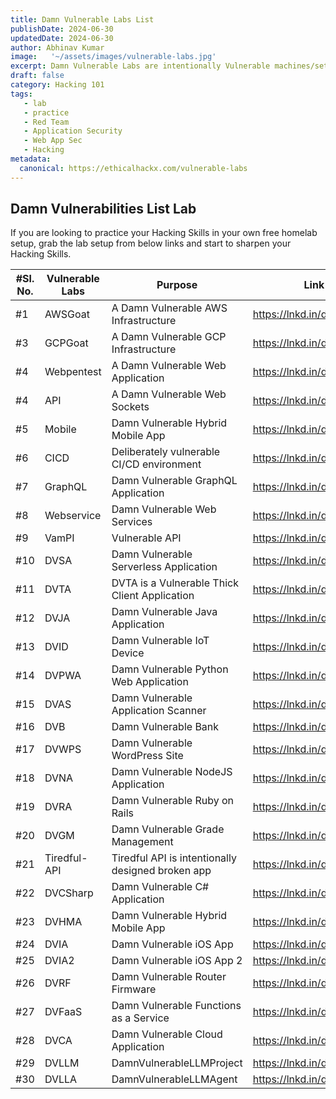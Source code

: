 ```yaml
---
title: Damn Vulnerable Labs List
publishDate: 2024-06-30
updatedDate: 2024-06-30
author: Abhinav Kumar
image:   '~/assets/images/vulnerable-labs.jpg'
excerpt: Damn Vulnerable Labs are intentionally Vulnerable machines/setup for you to exploit and learn .
draft: false
category: Hacking 101
tags: 
   - lab
   - practice
   - Red Team
   - Application Security
   - Web App Sec
   - Hacking
metadata:
  canonical: https://ethicalhackx.com/vulnerable-labs
---
```


## Damn Vulnerabilities List Lab

If you are looking to practice your Hacking Skills in your own free homelab setup, grab the lab setup from below links and start to sharpen your Hacking Skills.

| #Sl. No.| Vulnerable Labs|Purpose | Link |
|-|-|-|-|
| #1| AWSGoat|A Damn Vulnerable AWS Infrastructure | https://lnkd.in/dq2cYPG2
| #3| GCPGoat|A Damn Vulnerable GCP Infrastructure |https://lnkd.in/dni36zd2
| #4| Webpentest|A Damn Vulnerable Web Application |https://lnkd.in/dNJxX-Fe
| #4| API|A Damn Vulnerable Web Sockets | https://lnkd.in/dMbJgP5h
| #5| Mobile|Damn Vulnerable Hybrid Mobile App | https://lnkd.in/dSMZMuzZ
| #6| CICD|Deliberately vulnerable CI/CD environment| https://lnkd.in/dCxZb88q
| #7| GraphQL|Damn Vulnerable GraphQL Application | https://lnkd.in/d5V6P9HA
| #8| Webservice|Damn Vulnerable Web Services | https://lnkd.in/dAu8HAyd
| #9| VamPI|Vulnerable API | https://lnkd.in/dRPpBNjj
| #10| DVSA|Damn Vulnerable Serverless Application| https://lnkd.in/dnvdNcfq
| #11| DVTA|DVTA is a Vulnerable Thick Client Application | https://lnkd.in/dDhEDgdx
| #12| DVJA|Damn Vulnerable Java Application| https://lnkd.in/dqFyjYWP
| #13| DVID|Damn Vulnerable IoT Device | https://lnkd.in/dNV2RjUj
| #14| DVPWA|Damn Vulnerable Python Web Application | https://lnkd.in/diDvsz8u
| #15| DVAS|Damn Vulnerable Application Scanner | https://lnkd.in/dq_aC4pX
| #16| DVB|Damn Vulnerable Bank | https://lnkd.in/dyGWJzxD
| #17| DVWPS|Damn Vulnerable WordPress Site | https://lnkd.in/dkY-tXHe
| #18| DVNA|Damn Vulnerable NodeJS Application | https://lnkd.in/ds3JReM5
| #19| DVRA|Damn Vulnerable Ruby on Rails | https://lnkd.in/djQ_ehzi
| #20| DVGM|Damn Vulnerable Grade Management | https://lnkd.in/dAepn4K7
| #21| Tiredful-API |Tiredful API is intentionally designed broken app| https://lnkd.in/d3NjivMu
| #22| DVCSharp|Damn Vulnerable C# Application | https://lnkd.in/d8cZxdnr
| #23| DVHMA|Damn Vulnerable Hybrid Mobile App | https://lnkd.in/dSMZMuzZ
| #24| DVIA|Damn Vulnerable iOS App | https://lnkd.in/dJqPp-d9
| #25| DVIA2|Damn Vulnerable iOS App 2 | https://lnkd.in/dhGUXurv
| #26| DVRF|Damn Vulnerable Router Firmware | https://lnkd.in/dUda_XsF
| #27| DVFaaS|Damn Vulnerable Functions as a Service | https://lnkd.in/drVpszwD
| #28| DVCA|Damn Vulnerable Cloud Application | https://lnkd.in/dPyKYKw4
| #29| DVLLM|DamnVulnerableLLMProject | https://lnkd.in/diYsJPxZ
| #30| DVLLA|DamnVulnerableLLMAgent | https://lnkd.in/drJekp2d
